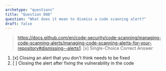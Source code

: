 ```yaml
---
archetype: "questions"
title: "Question 088"
question: "What does it mean to dismiss a code scanning alert?"
draft: false
---
```


> https://docs.github.com/en/code-security/code-scanning/managing-code-scanning-alerts/managing-code-scanning-alerts-for-your-repository#dismissing--alerts1. [x] Single-Choice Correct Answer
1. [x] Closing an alert that you don't think needs to be fixed
1. [ ] Closing the alert after fixing the vulnerability in the code
